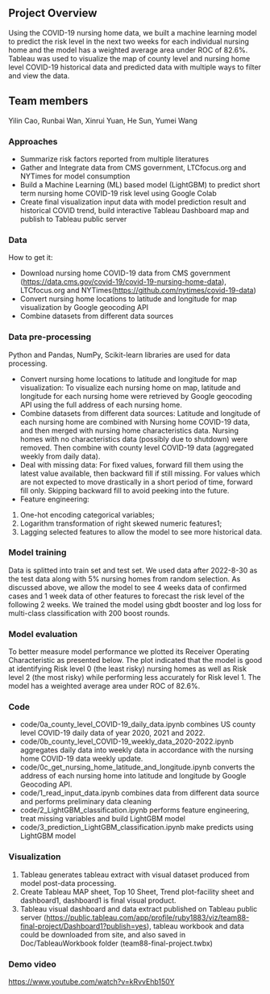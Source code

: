 ## Project Overview

Using the COVID-19 nursing home data, we built a machine learning model to predict the risk level in the next two weeks for each individual nursing home and the model has a weighted average area under ROC of 82.6%. Tableau was used to visualize the map of county level and nursing home level COVID-19 historical data and predicted data with multiple ways to filter and view the data.

## Team members
Yilin Cao, Runbai Wan, Xinrui Yuan, He Sun, Yumei Wang

### Approaches

- Summarize risk factors reported from multiple literatures
- Gather and Integrate data from CMS government, LTCfocus.org and NYTimes for model consumption
- Build a Machine Learning (ML) based model (LightGBM) to predict short term nursing home COVID-19 risk level using Google Colab
- Create final visualization input data with model prediction result and historical COVID trend, build interactive Tableau Dashboard map and publish to Tableau public server

### Data

How to get it:
- Download nursing home COVID-19 data from CMS government (https://data.cms.gov/covid-19/covid-19-nursing-home-data), LTCfocus.org and NYTimes(https://github.com/nytimes/covid-19-data)
- Convert nursing home locations to latitude and longitude for map visualization by Google geocoding API
- Combine datasets from different data sources

### Data pre-processing

Python and Pandas, NumPy, Scikit-learn libraries are used for data processing.

- Convert nursing home locations to latitude and longitude for map visualization:
To visualize each nursing home on map, latitude and longitude for each nursing home were retrieved by Google geocoding API using the full address of each nursing home.
- Combine datasets from different data sources:
Latitude and longitude of each nursing home are combined with Nursing home COVID-19 data, and then merged with nursing home characteristics data. Nursing homes with no characteristics data (possibly due to shutdown) were removed. Then combine with county level COVID-19 data (aggregated weekly from daily data).
- Deal with missing data:
For fixed values, forward fill them using the latest value available, then backward fill if still missing.
For values which are not expected to move drastically in a short period of time, forward fill only.
Skipping backward fill to avoid peeking into the future.
- Feature engineering:
1) One-hot encoding categorical variables; 
2) Logarithm transformation of right skewed numeric features1; 
3) Lagging selected features to allow the model to see more historical data.

### Model training

Data is splitted into train set and test set. We used data after 2022-8-30 as the test data along with 5% nursing homes from random selection. As discussed above, we allow the model to see 4 weeks data of confirmed cases and 1 week data of other features to forecast the risk level of the following 2 weeks. We trained the model using gbdt booster and log loss for multi-class classification with 200 boost rounds.

### Model evaluation

To better measure model performance we plotted its Receiver Operating Characteristic as presented below. The plot indicated that the model is good at identifying Risk level 0 (the least risky) nursing homes as well as Risk level 2 (the most risky) while performing less accurately for Risk level 1. The model has a weighted average area under ROC of 82.6%.

### Code

- code/0a_county_level_COVID-19_daily_data.ipynb combines US county level COVID-19 daily data of year 2020, 2021 and 2022.
- code/0b_county_level_COVID-19_weekly_data_2020-2022.ipynb aggregates daily data into weekly data in accordance with the nursing home COVID-19 data weekly update.
- code/0c_get_nursing_home_latitude_and_longitude.ipynb converts the address of each nursing home into latitude and longitude by Google Geocoding API.
- code/1_read_input_data.ipynb combines data from different data source and performs preliminary data cleaning
- code/2_LightGBM_classification.ipynb performs feature engineering, treat missing variables and build LightGBM model
- code/3_prediction_LightGBM_classification.ipynb make predicts using LightGBM model 

### Visualization
1) Tableau generates tableau extract with visual dataset produced from model post-data processing.
2) Create Tableau MAP sheet, Top 10 Sheet, Trend plot-facility sheet and dashboard1, dashboard1 is final visual product. 
3) Tableau visual dashboard and data extract published on Tableau public server (https://public.tableau.com/app/profile/ruby1883/viz/team88-final-project/Dashboard1?publish=yes), tableau workbook and data could be downloaded from site, and also saved in Doc/TableauWorkbook folder (team88-final-project.twbx)

### Demo video
https://www.youtube.com/watch?v=kRvvEhb150Y
